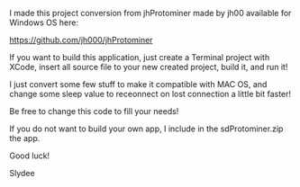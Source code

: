 I made this project conversion from jhProtominer made by jh00 available for Windows OS here: 

https://github.com/jh000/jhProtominer

If you want to build this application, just create a Terminal project with XCode, insert all source file to your new created project, build it, and run it!

I just convert some few stuff to make it compatible with MAC OS, and change some sleep value to receonnect on lost connection a little bit faster!

Be free to change this code to fill your needs!

If you do not want to build your own app, I include in the sdProtominer.zip the app.

Good luck!

Slydee
